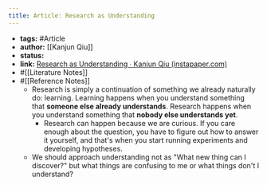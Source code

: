```yaml
---
title: Article: Research as Understanding
---
```


- **tags:** #Article
- **author:** [[Kanjun Qiu]]
- **status:**
- **link:** [Research as Understanding ∙ Kanjun Qiu (instapaper.com)](https://www.instapaper.com/read/1453178767)
- #[[Literature Notes]]
- #[[Reference Notes]]
	- Research is simply a continuation of something we already naturally do: learning. Learning happens when you understand something that __someone else already understands__. Research happens when you understand something that __nobody else understands yet__.
		- Research can happen because we are curious.  If you care enough about the question, you have to figure out how to answer it yourself, and that's when you start running experiments and developing hypotheses.
	- We should approach understanding not as "What new thing can I discover?" but what things are confusing to me or what things don't I understand?